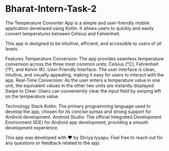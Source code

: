 # Bharat-Intern-Task-2
The Temperature Converter App is a simple and user-friendly mobile application developed using Kotlin. It allows users to quickly and easily convert temperatures between Celsius and Fahrenheit. 

This app is designed to be intuitive, efficient, and accessible to users of all levels.

Features
Temperature Conversion: The app provides seamless temperature conversion across the three most common units: Celsius (°C), Fahrenheit (°F), and Kelvin (K).
User-Friendly Interface: The user interface is clean, intuitive, and visually appealing, making it easy for users to interact with the app.
Real-Time Conversion: As the user enters a temperature value in one unit, the equivalent values in the other two units are instantly displayed.
Swipe to Clear: Users can conveniently clear the input field by swiping left on the temperature value.

Technology Stack
Kotlin: The primary programming language used to develop the app, chosen for its concise syntax and strong support for Android development.
Android Studio: The official Integrated Development Environment (IDE) for Android app development, providing a smooth development experience.



This app was developed with ❤️ by Shriya Iyyapu. 
Feel free to reach out for any questions or feedback related to the app.


